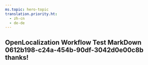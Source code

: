 ```yaml
---
ms.topic: hero-topic
translation.priority.ht: 
  - zh-cn
  - de-de
---
```

## OpenLocalization Workflow Test MarkDown 0612b198-c24a-454b-90df-3042d0e00c8b thanks!
